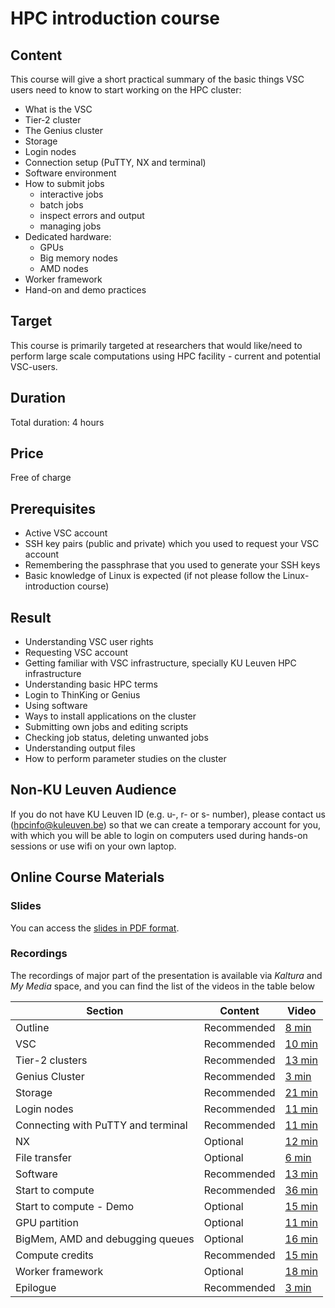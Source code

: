 # HPC introduction course 

## Content
This course will give a short practical summary of the basic things VSC users need to know to start working on the HPC cluster:
- What is the VSC
- Tier-2 cluster
- The Genius cluster
- Storage
- Login nodes
- Connection setup (PuTTY, NX and terminal)
- Software environment
- How to submit jobs
  - interactive jobs
  - batch jobs
  - inspect errors and output
  - managing jobs
- Dedicated hardware:
  - GPUs
  - Big memory nodes
  - AMD nodes
- Worker framework
- Hand-on and demo practices
	
## Target
This course is primarily targeted at researchers that would like/need to perform large scale computations using HPC facility - current and potential VSC-users.

## Duration
Total duration: 4 hours

## Price
Free of charge
	
## Prerequisites
- Active VSC account
- SSH key pairs (public and private) which you used to request your VSC account
- Remembering the passphrase that you used to generate your SSH keys
- Basic knowledge of Linux is expected (if not please follow the Linux-introduction course)

## Result
- Understanding VSC user rights
- Requesting VSC account
- Getting familiar with VSC infrastructure, specially KU Leuven HPC infrastructure
- Understanding basic HPC terms
- Login to ThinKing or Genius
- Using software
- Ways to install applications on the cluster
- Submitting own jobs and editing scripts
- Checking job status, deleting unwanted jobs
- Understanding output files
- How to perform parameter studies on the cluster

## Non-KU Leuven Audience
If you do not have KU Leuven ID (e.g. u-, r- or s- number), please contact us (hpcinfo@kuleuven.be) so that we can create a temporary account for you, with which you will be able to login on computers used during hands-on sessions or use wifi on your own laptop.

## Online Course Materials

### Slides
You can access the [slides in PDF format](https://github.com/hpcleuven/HPC-intro/blob/master/HPCintro.pdf).

### Recordings
The recordings of major part of the presentation is available via *Kaltura* and *My Media* space, and you can find the list of the videos in the table below

| Section | Content | Video |
|---------|---------|-------|
| Outline | Recommended | [8 min](https://kuleuven.mediaspace.kaltura.com/media/HPCIntro-01-Outline/1_q5ul7rya) |
| VSC | Recommended | [10 min](https://kuleuven.mediaspace.kaltura.com/media/HPCintro-02-VSCintro/1_y7di10vy) |
| Tier-2 clusters | Recommended | [13 min](https://kuleuven.mediaspace.kaltura.com/media/HPCIntro-03-Clusters/1_vhiua0ij) |
| Genius Cluster | Recommended | [3 min](https://kuleuven.mediaspace.kaltura.com/media/HPCIntro-04-Genius/1_p1ylayhz) |
| Storage | Recommended | [21 min](https://kuleuven.mediaspace.kaltura.com/media/HPCIntro-05-Storage/1_z34wnczy) |
| Login nodes | Recommended | [11 min](https://kuleuven.mediaspace.kaltura.com/media/HPCIntro-06-Login-Nodes/1_09mlvlss) |
| Connecting with PuTTY and terminal | Recommended | [11 min](https://kuleuven.mediaspace.kaltura.com/media/HPCIntro-07-PuTTY-terminal/1_hh23he9d) |
| NX | Optional | [12 min](https://kuleuven.mediaspace.kaltura.com/media/HPCIntro-08-NX/1_o47ne0pm) |
| File transfer | Optional | [6 min](https://kuleuven.mediaspace.kaltura.com/media/HPCIntro-09-FileTransfer/1_cf3zseab) |
| Software | Recommended | [13 min](https://kuleuven.mediaspace.kaltura.com/media/HPCIntro-10-Software/1_ql6wq3rp) |
| Start to compute | Recommended | [36 min](https://kuleuven.mediaspace.kaltura.com/media/HPCIntro-11-SubmitJobs/1_i9s1j78a) |
| Start to compute - Demo | Optional | [15 min](https://kuleuven.mediaspace.kaltura.com/media/HPCInfo-11-SubmitJobs-demo/1_bmkbvvue) |
| GPU partition | Optional | [11 min](https://kuleuven.mediaspace.kaltura.com/media/HPCIntro-12-GPUs/1_f38ws9p8) |
| BigMem, AMD and debugging queues | Optional | [16 min](https://kuleuven.mediaspace.kaltura.com/media/HPCInfo-13-BigMem-AMD-debugging/1_rqjaqvrb) |
| Compute credits | Recommended | [15 min](https://kuleuven.mediaspace.kaltura.com/media/HPCintro-14-credits/1_4c4u01i8) |
| Worker framework | Optional | [18 min](https://kuleuven.mediaspace.kaltura.com/media/HPCIntro-17-worker/1_pz537i1i) |
| Epilogue | Recommended | [3 min](https://kuleuven.mediaspace.kaltura.com/media/HPCIntro-18-Epilogue/1_fy8dmbg3) |

